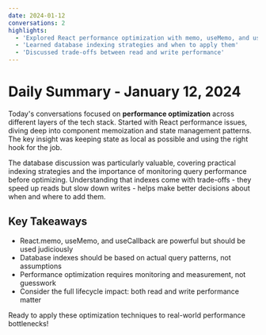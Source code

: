```yaml
---
date: 2024-01-12
conversations: 2
highlights:
  - 'Explored React performance optimization with memo, useMemo, and useCallback'
  - 'Learned database indexing strategies and when to apply them'
  - 'Discussed trade-offs between read and write performance'
---
```


# Daily Summary - January 12, 2024

Today's conversations focused on **performance optimization** across different layers of the tech stack. Started with React performance issues, diving deep into component memoization and state management patterns. The key insight was keeping state as local as possible and using the right hook for the job.

The database discussion was particularly valuable, covering practical indexing strategies and the importance of monitoring query performance before optimizing. Understanding that indexes come with trade-offs - they speed up reads but slow down writes - helps make better decisions about when and where to add them.

## Key Takeaways

- React.memo, useMemo, and useCallback are powerful but should be used judiciously
- Database indexes should be based on actual query patterns, not assumptions
- Performance optimization requires monitoring and measurement, not guesswork
- Consider the full lifecycle impact: both read and write performance matter

Ready to apply these optimization techniques to real-world performance bottlenecks!
